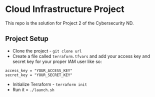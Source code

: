 # Cloud Infrastructure Project

This repo is the solution for Project 2 of the Cybersecurity ND.

## Project Setup

* Clone the project - `git clone url`
* Create a file called `terraform.tfvars` and add your access key and secret key for your proper IAM user like so:

```
access_key = "YOUR_ACCESS_KEY"
secret_key = "YOUR_SECRET_KEY"
```

* Initialize Terraform - `terraform init`
* Run it = `./launch.sh`
